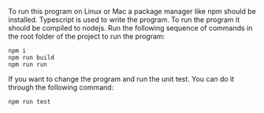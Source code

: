 To run this program on Linux or Mac a package manager like npm should be installed. Typescript is used to write the program. To run the program it should be compiled to nodejs. 
Run the following sequence of commands in the root folder of the project to run the program:

`npm i`  
`npm run build`  
`npm run run`  

If you want to change the program and run the unit test. You can do it through the following command:

`npm run test`
